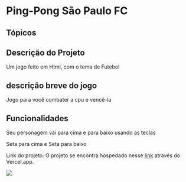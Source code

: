 # Ping-Pong São Paulo FC

## Tópicos

## Descrição do Projeto

Um jogo feito em Html, com o tema de Futebol

## descrição breve do jogo

Jogo para você combater a cpu e vencê-la

## Funcionalidades

Seu personagem vai para cima e para baixo usando as teclas 

Seta para cima e Seta para baixo

Link do projeto: O projeto se encontra hospedado nesse [link]([https://vercel.com](https://ping-pong-game-nu-ten.vercel.app/)) através do Vercel.app.

<img src="assets/Saopaulo.png">


